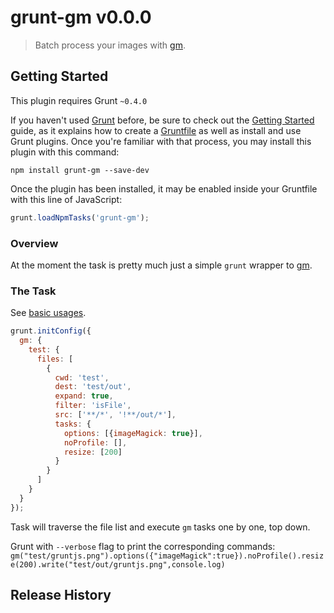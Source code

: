 # grunt-gm v0.0.0

> Batch process your images with [gm][1].



## Getting Started
This plugin requires Grunt `~0.4.0`

If you haven't used [Grunt](http://gruntjs.com/) before, be sure to check out the [Getting Started](http://gruntjs.com/getting-started) guide, as it explains how to create a [Gruntfile](http://gruntjs.com/sample-gruntfile) as well as install and use Grunt plugins. Once you're familiar with that process, you may install this plugin with this command:

```shell
npm install grunt-gm --save-dev
```

Once the plugin has been installed, it may be enabled inside your Gruntfile with this line of JavaScript:

```js
grunt.loadNpmTasks('grunt-gm');
```

### Overview
At the moment the task is pretty much just a simple `grunt` wrapper to [gm][1].


### The Task
See [basic usages][2].
```javascript
grunt.initConfig({
  gm: {
    test: {
      files: [
        {
          cwd: 'test',
          dest: 'test/out',
          expand: true,
          filter: 'isFile',
          src: ['**/*', '!**/out/*'],
          tasks: {
            options: [{imageMagick: true}],
            noProfile: [],
            resize: [200]
          }
        }
      ]
    }
  }
});
```
Task will traverse the file list and execute `gm` tasks one by one, top down.

Grunt with `--verbose` flag to print the corresponding commands:
`gm("test/gruntjs.png").options({"imageMagick":true}).noProfile().resize(200).write("test/out/gruntjs.png",console.log)`



## Release History



[1]: http://aheckmann.github.io/gm
[2]: https://github.com/aheckmann/gm#basic-usage

